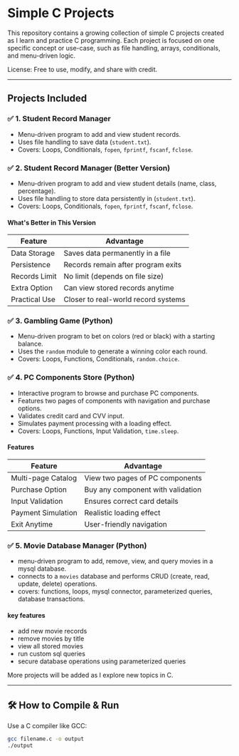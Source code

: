 # Simple C Projects

This repository contains a growing collection of simple C projects created as I learn and practice C programming. Each project is focused on one specific concept or use-case, such as file handling, arrays, conditionals, and menu-driven logic.

License: Free to use, modify, and share with credit.


---

##  Projects Included

### ✅ 1. Student Record Manager
- Menu-driven program to add and view student records.
- Uses file handling to save data (`student.txt`).
- Covers: Loops, Conditionals, `fopen`, `fprintf`, `fscanf`, `fclose`.

### ✅ 2. Student Record Manager (Better Version)
- Menu-driven program to add and view student details (name, class, percentage).
- Uses file handling to store data persistently in (`student.txt`).
- Covers: Loops, Conditionals, `fopen`, `fprintf`, `fscanf`, `fclose`.

####  What's Better in This Version
| Feature            | Advantage                           |
|--------------------|-------------------------------------|
| Data Storage       | Saves data permanently in a file    |
| Persistence        | Records remain after program exits  |
| Records Limit      | No limit (depends on file size)     |
| Extra Option       | Can view stored records anytime     |
| Practical Use      | Closer to real-world record systems |


### ✅ 3. Gambling Game (Python)
- Menu-driven program to bet on colors (red or black) with a starting balance.
- Uses the `random` module to generate a winning color each round.
- Covers: Loops, Functions, Conditionals, `random.choice`.

### ✅ 4. PC Components Store (Python)
- Interactive program to browse and purchase PC components.
- Features two pages of components with navigation and purchase options.
- Validates credit card and CVV input.
- Simulates payment processing with a loading effect.
- Covers: Loops, Functions, Input Validation, `time.sleep`.

####  Features
| Feature              | Advantage                              |
|----------------------|----------------------------------------|
| Multi-page Catalog   | View two pages of PC components        |
| Purchase Option      | Buy any component with validation      |
| Input Validation     | Ensures correct card details           |
| Payment Simulation   | Realistic loading effect               |
| Exit Anytime         | User-friendly navigation               |


### ✅ 5. Movie Database Manager (Python)
- menu-driven program to add, remove, view, and query movies in a mysql database.
- connects to a `movies` database and performs CRUD (create, read, update, delete) operations.
- covers: functions, loops, mysql connector, parameterized queries, database transactions.

#### key features
- add new movie records  
- remove movies by title  
- view all stored movies  
- run custom sql queries  
- secure database operations using parameterized queries

More projects will be added as I explore new topics in C.

---

## 🛠️ How to Compile & Run

Use a C compiler like GCC:

```bash
gcc filename.c -o output
./output
